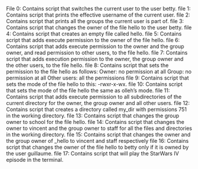 File 0: Contains script that switches the current user to the user betty.
file 1: Contains script that prints the effective username of the current user.
file 2: Contains script that prints all the groups the current user is part of.
file 3: Contains script that changes the owner of the file hello to the user betty.
file 4: Contains script that creates an empty file called hello.
file 5: Contains script that adds execute permission to the owner of the file hello.
file 6: Contains script that adds execute permission to the owner and the group owner, and read permission to other users, to the file hello.
file 7: Contains script that adds execution permission to the owner, the group owner and the other users, to the file hello.
file 8: Contains script that sets the permission to the file hello as follows:
Owner: no permission at all
Group: no permission at all
Other users: all the permissions
file 9: Contains script that sets the mode of the file hello to this: -rwxr-x-wx.
file 10: Contains script that sets the mode of the file hello the same as olleh’s mode.
file 11: Contains script that adds execute permission to all subdirectories of the current directory for the owner, the group owner and all other users. 
file 12: Contains script that creates a directory called my_dir with permissions 751 in the working directory.
file 13: Contains script that changes the group owner to school for the file hello.
file 14: Contains script that changes the owner to vincent and the group owner to staff for all the files and directories in the working directory.
file 15: Contains script that changes the owner and the group owner of _hello to vincent and staff respectively
file 16: Contains script that changes the owner of the file hello to betty only if it is owned by the user guillaume.
file 17: Contains script that will play the StarWars IV episode in the terminal.

